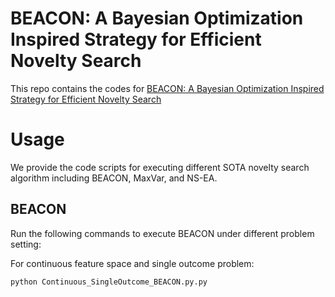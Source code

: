 # BEACON: A Bayesian Optimization Inspired Strategy for Efficient Novelty Search
This repo contains the codes for [BEACON: A Bayesian Optimization Inspired
Strategy for Efficient Novelty Search](https://arxiv.org/abs/2406.03616)

# Usage
We provide the code scripts for executing different SOTA novelty search algorithm including BEACON, MaxVar, and NS-EA.

BEACON
------------------------------
Run the following commands to execute BEACON under different problem setting:

For continuous feature space and single outcome problem:
```sh
python Continuous_SingleOutcome_BEACON.py.py
```
